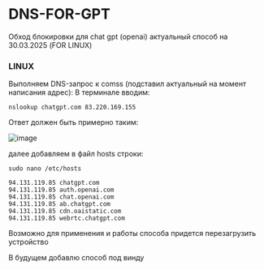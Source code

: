 # DNS-FOR-GPT
Обход блокировки для chat gpt (openai) актуальный способ на 30.03.2025 (FOR LINUX)

### LINUX
Выполняем DNS-запрос к comss (подставил актуальный на момент написания адрес):
В терминале вводим:
```
nslookup chatgpt.com 83.220.169.155
```

Ответ должен быть примерно таким:

![image](https://github.com/user-attachments/assets/285ef830-ee24-497b-b33b-89d179c7ae42)

далее добавляем в файл hosts строки:
```
sudo nano /etc/hosts
```
```
94.131.119.85 chatgpt.com
94.131.119.85 auth.openai.com
94.131.119.85 chat.openai.com
94.131.119.85 ab.chatgpt.com
94.131.119.85 cdn.oaistatic.com
94.131.119.85 webrtc.chatgpt.com
```
Возможно для применения и работы способа придется перезагрузить устройство


В будущем добавлю способ под винду
